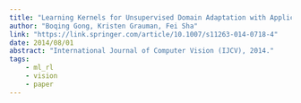 ```yaml
---
title: "Learning Kernels for Unsupervised Domain Adaptation with Applications to Visual Object Recognition"
author: "Boqing Gong, Kristen Grauman, Fei Sha"
link: "https://link.springer.com/article/10.1007/s11263-014-0718-4"
date: 2014/08/01
abstract: "International Journal of Computer Vision (IJCV), 2014."
tags:
    - ml_rl
    - vision
    - paper
---
```

